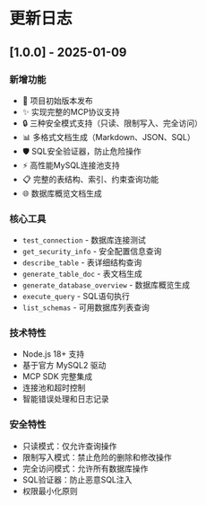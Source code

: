 # 更新日志

## [1.0.0] - 2025-01-09

### 新增功能
- 🎉 项目初始版本发布
- ✨ 实现完整的MCP协议支持
- 🔒 三种安全模式支持（只读、限制写入、完全访问）
- 📊 多格式文档生成（Markdown、JSON、SQL）
- 🛡️ SQL安全验证器，防止危险操作
- ⚡ 高性能MySQL连接池支持
- 📋 完整的表结构、索引、约束查询功能
- 🌐 数据库概览文档生成

### 核心工具
- `test_connection` - 数据库连接测试
- `get_security_info` - 安全配置信息查询
- `describe_table` - 表详细结构查询
- `generate_table_doc` - 表文档生成
- `generate_database_overview` - 数据库概览生成
- `execute_query` - SQL语句执行
- `list_schemas` - 可用数据库列表查询

### 技术特性
- Node.js 18+ 支持
- 基于官方 MySQL2 驱动
- MCP SDK 完整集成
- 连接池和超时控制
- 智能错误处理和日志记录

### 安全特性
- 只读模式：仅允许查询操作
- 限制写入模式：禁止危险的删除和修改操作
- 完全访问模式：允许所有数据库操作
- SQL验证器：防止恶意SQL注入
- 权限最小化原则